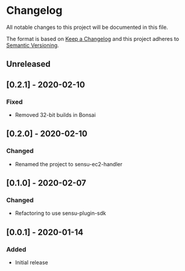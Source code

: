 # Changelog
All notable changes to this project will be documented in this file.

The format is based on [Keep a Changelog](http://keepachangelog.com/en/1.0.0/)
and this project adheres to [Semantic
Versioning](http://semver.org/spec/v2.0.0.html).

## Unreleased

## [0.2.1] - 2020-02-10

### Fixed
- Removed 32-bit builds in Bonsai

## [0.2.0] - 2020-02-10

### Changed
- Renamed the project to sensu-ec2-handler

## [0.1.0] - 2020-02-07

### Changed
- Refactoring to use sensu-plugin-sdk

## [0.0.1] - 2020-01-14

### Added
- Initial release
